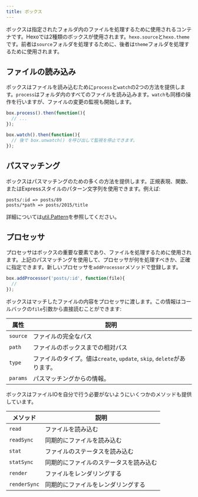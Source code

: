 ```yaml
---
title: ボックス
---
```

ボックスは指定されたフォルダ内のファイルを処理するために使用されるコンテナです。Hexoでは2種類のボックスが使用されます。`hexo.source`と`hexo.theme`です。前者は`source`フォルダを処理するために、後者は`theme`フォルダを処理するために使用されます。

## ファイルの読み込み

ボックスはファイルを読み込むために`process`と`watch`の2つの方法を提供します。`process`はフォルダ内のすべてのファイルを読み込みます。`watch`も同様の操作を行いますが、ファイルの変更の監視も開始します。

```js
box.process().then(function(){
  // ...
});

box.watch().then(function(){
  // 後で box.unwatch() を呼び出して監視を停止できます。
});
```

## パスマッチング

ボックスはパスマッチングのための多くの方法を提供します。正規表現、関数、またはExpressスタイルのパターン文字列を使用できます。例えば:

``` plain
posts/:id => posts/89
posts/*path => posts/2015/title
```

詳細については[util.Pattern]を参照してください。

## プロセッサ

プロセッサはボックスの重要な要素であり、ファイルを処理するために使用されます。上記のパスマッチングを使用して、プロセッサが何を処理すべきか、正確に指定できます。新しいプロセッサを`addProcessor`メソッドで登録します。

``` js
box.addProcessor('posts/:id', function(file){
  //
});
```

ボックスはマッチしたファイルの内容をプロセッサに渡します。この情報はコールバックの`file`引数から直接読むことができます:

属性 | 説明
--- | ---
`source` | ファイルの完全なパス
`path` | ファイルのボックスまでの相対パス
`type` | ファイルのタイプ。値は`create`, `update`, `skip`, `delete`があります。
`params` | パスマッチングからの情報。

ボックスはファイルIOを自分で行う必要がないようにいくつかのメソッドも提供しています。

メソッド | 説明
--- | ---
`read` | ファイルを読み込む
`readSync` | 同期的にファイルを読み込む
`stat` | ファイルのステータスを読み込む
`statSync` | 同期的にファイルのステータスを読み込む
`render` | ファイルをレンダリングする
`renderSync` | 同期的にファイルをレンダリングする

[util.Pattern]: https://github.com/hexojs/hexo-util#patternrule

